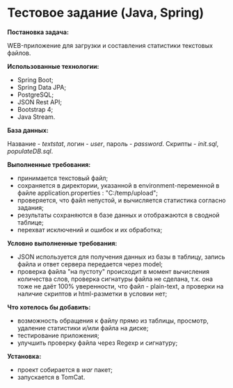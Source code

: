 # Тестовое задание (Java, Spring) #

**Постановка задача:** 

WEB-приложение для загрузки и составления статистики
текстовых файлов. 

**Использованные технологии:**

- Spring Boot;
- Spring Data JPA;
- PostgreSQL;
- JSON Rest API;
- Bootstrap 4;
- Java Stream.

**База данных:**

Название - *textstat*, логин - *user*, пароль - *password*. 
Скрипты - *init.sql*, *populateDB.sql*.

**Выполненные требования:**

- принимается текстовый файл;
- сохраняется в директории, указанной в environment-переменной в файле
application.properties : "С:/temp/upload";
- проверяется, что файл непустой, и вычисляется статистика согласно задания;
- результаты сохраняются в базе данных и отображаются в сводной таблице;
- перехват исключений и ошибок и их обработка;

**Условно выполненные требования:**

- JSON используется для получения данных из базы в таблицу, запись
файла и ответ сервера передается через model;
- проверка файла "на пустоту" происходит в момент вычисления количества слов, проверка
сигнатуры файла не сделана, т.к. она тоже не даёт 100% уверенности, что файл - plain-text,
а проверки на наличие скриптов и html-разметки в условии нет;

**Что хотелось бы добавить:**

- возможность обращения к файлу прямо из таблицы, просмотр, удаление статистики
и/или файла на диске;
- тестирование приложения;
- улучшить проверку файла через Regexp и сигнатуру; 

**Установка:**

- проект собирается в *war* пакет;
- запускается в TomCat.



